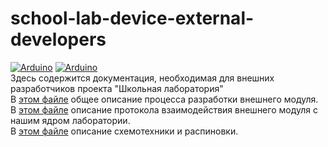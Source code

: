 # school-lab-device-external-developers
[![Arduino](https://img.shields.io/static/v1?style=for-the-badge&label=Espressif&message=ESP32-WROVER-E&logo=Espressif&color=red&labelColor=grey)](https://espressif.com/)
[![Arduino](https://img.shields.io/static/v1?style=for-the-badge&label=Micropython&message=1.20&logo=Micropython&color=red&labelColor=grey)](https://micropython.org/)  
Здесь содержится документация, необходимая для внешних разработчиков проекта "Школьная лаборатория"  
В [этом файле](/development-guide.md) общее описание процесса разработки внешнего модуля.  
В [этом файле](/protocol-description.md) описание протокола взаимодействия внешнего модуля с нашим ядром лаборатории.  
В [этом файле](/circuit-design-requirements.md) описание схемотехники и распиновки.

